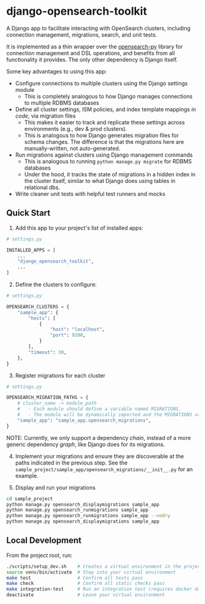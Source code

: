# django-opensearch-toolkit

A Django app to facilitate interacting with OpenSearch clusters, including connection management, migrations, search, and unit tests.

It is implemented as a thin wrapper over the [opensearch-py](https://pypi.org/project/opensearch-py/) library for connection management and DSL operations, and benefits from all functionality it provides. The only other dependency is Django itself.

Some key advantages to using this app:

- Configure connections to multiple clusters using the Django settings module
    - This is completely analogous to how Django manages connections to multiple RDBMS databases
- Define all cluster settings, ISM policies, and index template mappings _in code_, via migration files
    - This makes it easier to track and replicate these settings across environments (e.g., dev & prod clusters).
    - This is analogous to how Django generates migration files for schema changes. The difference is that the migrations here are manually-written, not auto-generated.
- Run migrations against clusters using Django management commands
    - This is analogous to running `python manage.py migrate` for RDBMS databases
    - Under the hood, it tracks the state of migrations in a hidden index in the cluster itself, similar to what Django does using tables in relational dbs.
- Write cleaner unit tests with helpful test runners and mocks

## Quick Start

1. Add this app to your project's list of installed apps:

```python
# settings.py

INSTALLED_APPS = [
    ...
    "django_opensearch_toolkit",
    ...
]
```

2. Define the clusters to configure:

```python
# settings.py

OPENSEARCH_CLUSTERS = {
    "sample_app": {
        "hosts": [
            {
                "host": "localhost",
                "port": 9200,
            }
        ],
        "timeout": 30,
    },
}
```

3. Register migrations for each cluster

```python
# settings.py

OPENSEARCH_MIGRATION_PATHS = {
    # cluster_name -> module_path
    #   - Each module should define a variable named MIGRATIONS.
    #   - The module will be dynamically imported and the MIGRATIONS variable will be used.
    "sample_app": "sample_app.opensearch_migrations",
}
```

NOTE: Currently, we only support a dependency _chain_, instead of a more generic dependency _graph_, like Django does for its migrations.

4. Implement your migrations and ensure they are discoverable at the paths indicated in the previous step. See the `sample_project/sample_app/opensearch_migrations/__init__.py` for an example.

5. Display and run your migrations

```bash
cd sample_project
python manage.py opensearch_displaymigrations sample_app
python manage.py opensearch_runmigrations sample_app
python manage.py opensearch_runmigrations sample_app --nodry
python manage.py opensearch_displaymigrations sample_app
```

## Local Development

From the project root, run:

```bash
./scripts/setup_dev.sh    # Creates a virtual environment in the project directory & downloads all requirements
source venv/bin/activate  # Step into your virtual environment
make test                 # Confirm all tests pass
make check                # Confirm all static checks pass
make integration-test     # Run an integration test (requires docker daemon to be running)
deactivate                # Leave your virtual environment
```
